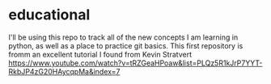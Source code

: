 # educational
I'll be using this repo to track all of the new concepts I am learning in python, as well as a place to practice git basics.
This first repository is fromm an excellent tutorial I found from Kevin Stratvert
https://www.youtube.com/watch?v=tRZGeaHPoaw&list=PLQz5R1kJrP7YYT-RkbJP4zG20HAycqpMa&index=7
